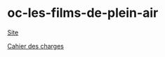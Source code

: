 # oc-les-films-de-plein-air

[Site](https://festival.magali.website)  

[Cahier des charges](https://festival.magali.website/films_cahier_des_charges.pdf)
